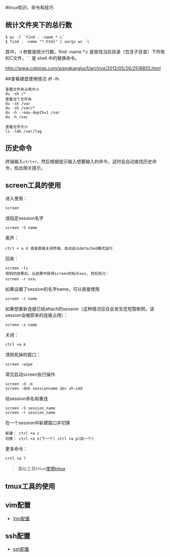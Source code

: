 #linux知识、命令和技巧

## 统计文件夹下的总行数

	$ wc -l `find . -name *.c`
	$ find . -name "*.html" | xargs wc -l

其中，-l 参数是统计行数，find -name *.c 是查找当前目录（包含子目录）下所有的C文件，\` \` 是 shell 中的替换命令。

<http://www.cnblogs.com/wangkangluo1/archive/2012/05/26/2518855.html>


##查看硬盘使用情况
	df -lh
	
	查看文件夹占用大小
	du -sh /*
	查看当个文件夹
	du -sh /var
	du -sh /var/*
	du -h --max-depth=1 /var
	du -h /var
	
	查看文件大小
	ls -lAh /var/log
	
## 历史命令

终端输入`ctrl+r`，然后根据提示输入想要输入的命令，这时会自动查找历史命令，给出相关提示。

	
## screen工具的使用

进入使用：
	
	screen

或指定session名字 

	screen -S name


离开：

	ctrl + a d 或者直接关闭终端，自动会以detached模式运行

回来： 

	screen -ls 
	得到的结果后，从结果中获得screen的标示xxx, 然后执行： 
	screen -r xxx。
	
如果设置了session的名字name，可以直接使用

	screen -r name
	
如果想重新连接已经attach的session（这种情况往往会发生在短暂断网，该session会被原来的连接占用）：

	screee -x name

关闭： 

	ctrl +a k

清除死掉的窗口： 
	
	screen -wipe

常见启动screen执行操作

	screen -d -m
	screen -dmS sessionname abc sh-cmd

给session命名和重连

	screen -S session_name
	screen -r session_name	
	
在一个session中新建窗口并切换

	新建： ctrl +a c
	切换： ctrl +a n(下一个) ctrl +a p(前一个)

更多命令：

	crtl +a ?
	
> 类似工具tmux[使用tmux](http://www.wushxin.top/2016/03/28/%E4%BD%BF%E7%94%A8tmux.html)

## tmux工具的使用	

## vim配置

* [Vim配置](../software_usage/Vim.md)

## ssh配置

* [ssh配置](../ssh/ssh.md)

	
	